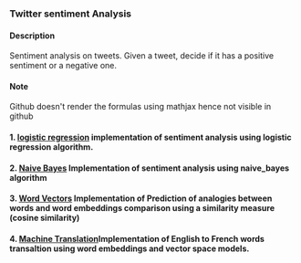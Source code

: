 ### Twitter sentiment Analysis
#### **Description**
Sentiment analysis on tweets. Given a tweet,  decide if it has a positive sentiment or a negative one.
#### Note
Github doesn't render the formulas using mathjax hence not visible in github

#### 1. [logistic regression](https://github.com/billwiliams/NLP/tree/main/LR) implementation of sentiment analysis using logistic regression algorithm.

#### 2. [Naive Bayes](https://github.com/billwiliams/NLP/tree/main/Naive_bayes) Implementation of sentiment analysis using naive_bayes algorithm

#### 3. [Word Vectors](https://github.com/billwiliams/NLP/tree/main/word_vectors) Implementation of Prediction of  analogies between words and  word embeddings comparison  using a similarity measure (cosine similarity)

#### 4. [Machine Translation](https://github.com/billwiliams/NLP/tree/main/machine_translation)Implementation of  English to French words transaltion using word embeddings and vector space models.

